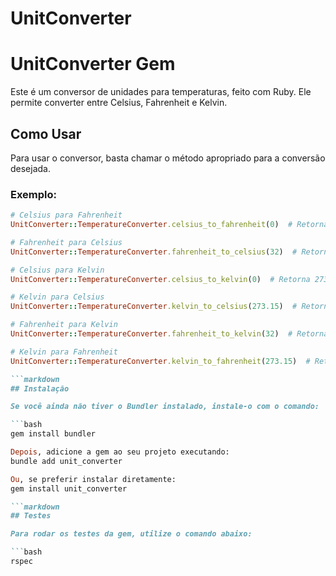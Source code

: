 # UnitConverter

# UnitConverter Gem

Este é um conversor de unidades para temperaturas, feito com Ruby. Ele permite converter entre Celsius, Fahrenheit e Kelvin.

## Como Usar

Para usar o conversor, basta chamar o método apropriado para a conversão desejada.

### Exemplo:

```ruby
# Celsius para Fahrenheit
UnitConverter::TemperatureConverter.celsius_to_fahrenheit(0)  # Retorna 32

# Fahrenheit para Celsius
UnitConverter::TemperatureConverter.fahrenheit_to_celsius(32)  # Retorna 0

# Celsius para Kelvin
UnitConverter::TemperatureConverter.celsius_to_kelvin(0)  # Retorna 273.15

# Kelvin para Celsius
UnitConverter::TemperatureConverter.kelvin_to_celsius(273.15)  # Retorna 0

# Fahrenheit para Kelvin
UnitConverter::TemperatureConverter.fahrenheit_to_kelvin(32)  # Retorna 273.15

# Kelvin para Fahrenheit
UnitConverter::TemperatureConverter.kelvin_to_fahrenheit(273.15)  # Retorna 32

```markdown
## Instalação

Se você ainda não tiver o Bundler instalado, instale-o com o comando:

```bash
gem install bundler

Depois, adicione a gem ao seu projeto executando:
bundle add unit_converter

Ou, se preferir instalar diretamente:
gem install unit_converter

```markdown
## Testes

Para rodar os testes da gem, utilize o comando abaixo:

```bash
rspec